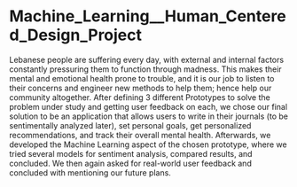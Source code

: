 # Machine_Learning__Human_Centered_Design_Project
Lebanese people are suffering every day, with external and internal factors constantly pressuring them to function through madness. 
This makes their mental and emotional health prone to trouble, and it is our job to listen to their concerns and engineer new methods to help them; 
hence help our community altogether.  After defining 3 different Prototypes to solve the problem under study and getting user feedback on each, 
we chose our final solution to be an application that allows users to write in their journals (to be sentimentally analyzed later),
set personal goals, get personalized recommendations, and track their overall mental health. Afterwards, we developed the Machine Learning aspect of the chosen prototype,
where we tried several models for sentiment analysis, compared results, and concluded. We then again asked for real-world user feedback and concluded with mentioning our future
plans.
